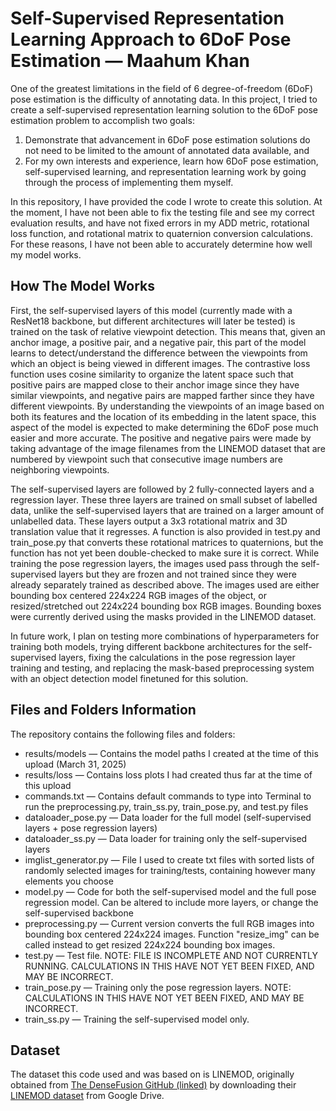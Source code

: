 # Self-Supervised Representation Learning Approach to 6DoF Pose Estimation — Maahum Khan
One of the greatest limitations in the field of 6 degree-of-freedom (6DoF) pose estimation is the difficulty of annotating data. In this project, I tried to create a self-supervised representation learning solution to the 6DoF pose estimation problem to accomplish two goals: 
1. Demonstrate that advancement in 6DoF pose estimation solutions do not need to be limited to the amount of annotated data available, and
2. For my own interests and experience, learn how 6DoF pose estimation, self-supervised learning, and representation learning work by going through the process of implementing them myself.

In this repository, I have provided the code I wrote to create this solution. At the moment, I have not been able to fix the testing file and see my correct evaluation results, and have not fixed errors in my ADD metric, rotational loss function, and rotational matrix to quaternion conversion calculations. For these reasons, I have not been able to accurately determine how well my model works.

## How The Model Works
First, the self-supervised layers of this model (currently made with a ResNet18 backbone, but different architectures will later be tested) is trained on the task of relative viewpoint detection. This means that, given an anchor image, a positive pair, and a negative pair, this part of the model learns to detect/understand the difference between the viewpoints from which an object is being viewed in different images. The contrastive loss function uses cosine similarity to organize the latent space such that positive pairs are mapped close to their anchor image since they have similar viewpoints, and negative pairs are mapped farther since they have different viewpoints. By understanding the viewpoints of an image based on both its features and the location of its embedding in the latent space, this aspect of the model is expected to make determining the 6DoF pose much easier and more accurate. The positive and negative pairs were made by taking advantage of the image filenames from the LINEMOD dataset that are numbered by viewpoint such that consecutive image numbers are neighboring viewpoints.

The self-supervised layers are followed by 2 fully-connected layers and a regression layer. These three layers are trained on small subset of labelled data, unlike the self-supervised layers that are trained on a larger amount of unlabelled data. These layers output a 3x3 rotational matrix and 3D translation value that it regresses. A function is also provided in test.py and train_pose.py that converts these rotational matrices to quaternions, but the function has not yet been double-checked to make sure it is correct. While training the pose regression layers, the images used pass through the self-supervised layers but they are frozen and not trained since they were already separately trained as described above. The images used are either bounding box centered 224x224 RGB images of the object, or resized/stretched out 224x224 bounding box RGB images. Bounding boxes were currently derived using the masks provided in the LINEMOD dataset.

In future work, I plan on testing more combinations of hyperparameters for training both models, trying different backbone architectures for the self-supervised layers, fixing the calculations in the pose regression layer training and testing, and replacing the mask-based preprocessing system with an object detection model finetuned for this solution.

## Files and Folders Information
The repository contains the following files and folders:
- results/models — Contains the model paths I created at the time of this upload (March 31, 2025)
- results/loss — Contains loss plots I had created thus far at the time of this upload
- commands.txt — Contains default commands to type into Terminal to run the preprocessing.py, train_ss.py, train_pose.py, and test.py files
- dataloader_pose.py — Data loader for the full model (self-supervised layers + pose regression layers)
- dataloader_ss.py — Data loader for training only the self-supervised layers
- imglist_generator.py — File I used to create txt files with sorted lists of randomly selected images for training/tests, containing however many elements you choose
- model.py — Code for both the self-supervised model and the full pose regression model. Can be altered to include more layers, or change the self-supervised backbone
- preprocessing.py — Current version converts the full RGB images into bounding box centered 224x224 images. Function "resize_img" can be called instead to get resized 224x224 bounding box images.
- test.py — Test file. NOTE: FILE IS INCOMPLETE AND NOT CURRENTLY RUNNING. CALCULATIONS IN THIS HAVE NOT YET BEEN FIXED, AND MAY BE INCORRECT.
- train_pose.py — Training only the pose regression layers. NOTE: CALCULATIONS IN THIS HAVE NOT YET BEEN FIXED, AND MAY BE INCORRECT.
- train_ss.py — Training the self-supervised model only.

## Dataset
The dataset this code used and was based on is LINEMOD, originally obtained from [The DenseFusion GitHub (linked)](https://github.com/j96w/DenseFusion/tree/master?tab=readme-ov-file#datasets) by downloading their [LINEMOD dataset](https://drive.google.com/drive/folders/19ivHpaKm9dOrr12fzC8IDFczWRPFxho7) from Google Drive.
